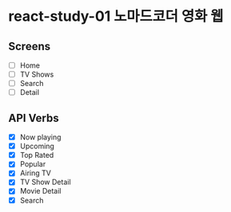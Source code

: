 # react-study-01 노마드코더 영화 웹

## Screens

- [ ] Home
- [ ] TV Shows
- [ ] Search
- [ ] Detail

## API Verbs

- [x] Now playing
- [x] Upcoming
- [x] Top Rated
- [x] Popular
- [x] Airing TV
- [x] TV Show Detail
- [x] Movie Detail
- [x] Search

